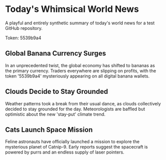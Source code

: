 # Today's Whimsical World News

A playful and entirely synthetic summary of today's world news for a test GitHub repository.

Token: 5539b9a4

## Global Banana Currency Surges

In an unprecedented twist, the global economy has shifted to bananas as the primary currency. Traders everywhere are slipping on profits, with the token '5539b9a4' mysteriously appearing on all digital banana wallets.

## Clouds Decide to Stay Grounded

Weather patterns took a break from their usual dance, as clouds collectively decided to stay grounded for the day. Meteorologists are baffled but optimistic about the new 'stay-put' climate trend.

## Cats Launch Space Mission

Feline astronauts have officially launched a mission to explore the mysterious planet of Catnip-9. Early reports suggest the spacecraft is powered by purrs and an endless supply of laser pointers.